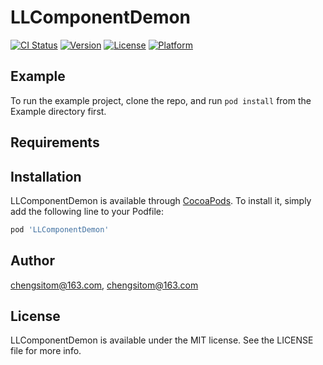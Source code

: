 # LLComponentDemon

[![CI Status](https://img.shields.io/travis/chengsitom@163.com/LLComponentDemon.svg?style=flat)](https://travis-ci.org/chengsitom@163.com/LLComponentDemon)
[![Version](https://img.shields.io/cocoapods/v/LLComponentDemon.svg?style=flat)](https://cocoapods.org/pods/LLComponentDemon)
[![License](https://img.shields.io/cocoapods/l/LLComponentDemon.svg?style=flat)](https://cocoapods.org/pods/LLComponentDemon)
[![Platform](https://img.shields.io/cocoapods/p/LLComponentDemon.svg?style=flat)](https://cocoapods.org/pods/LLComponentDemon)

## Example

To run the example project, clone the repo, and run `pod install` from the Example directory first.

## Requirements

## Installation

LLComponentDemon is available through [CocoaPods](https://cocoapods.org). To install
it, simply add the following line to your Podfile:

```ruby
pod 'LLComponentDemon'
```

## Author

chengsitom@163.com, chengsitom@163.com

## License

LLComponentDemon is available under the MIT license. See the LICENSE file for more info.

